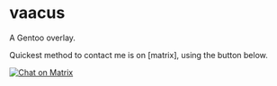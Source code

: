 # vaacus

A Gentoo overlay.

Quickest method to contact me is on [matrix], using the button below.

[![Chat on Matrix](https://matrix.to/img/matrix-badge.svg)](https://matrix.to/#/@not_kruezenberg:azaleth.xyz)
